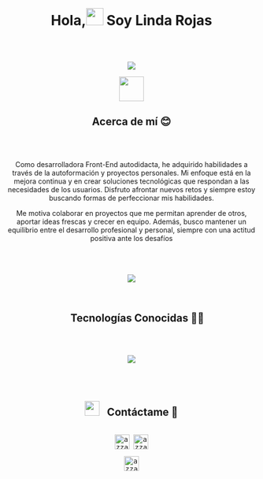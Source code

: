 
<br>
<h1 align="center"><b>Hola,<img src="https://media.giphy.com/media/hvRJCLFzcasrR4ia7z/giphy.gif" width="35"> Soy Linda Rojas </b></h1>
<br>
<br>
<p align="center">
  <a href="https://github.com/DenverCoder1/readme-typing-svg"><img src="https://readme-typing-svg.herokuapp.com?font=Time+New+Roman&color=cyan&size=25&center=true&vCenter=true&width=600&height=100&lines=Soy+Desarrolladora+Front-End+autodidacta;Siempre+aprendiendo,+siempre+mejorando..&hearts;++;Apasionada+por+crear+interfaces+intuitivas;Me+gusta+aprender+cosas+nuevas..<3"></a>
</p>

<div align="center">
<picture><img src = "https://github.com/7oSkaaa/7oSkaaa/blob/main/Images/about_me.gif?raw=true" width = 50px></picture>
<h2 display="inline-block">Acerca de mí 😊</h2>
<div/>
<br>
<br>
<p align="center">
Como desarrolladora Front-End autodidacta, he adquirido habilidades a través de la autoformación y proyectos personales. Mi enfoque está en la mejora continua y en crear soluciones tecnológicas que respondan a las necesidades de los usuarios. Disfruto afrontar nuevos retos y siempre estoy buscando formas de perfeccionar mis habilidades.

Me motiva colaborar en proyectos que me permitan aprender de otros, aportar ideas frescas y crecer en equipo. Además, busco mantener un equilibrio entre el desarrollo profesional y personal, siempre con una actitud positiva ante los desafíos
</p>

<br>
<br>
<br>

<img src="https://user-images.githubusercontent.com/73097560/115834477-dbab4500-a447-11eb-908a-139a6edaec5c.gif">
<br>
<br>
<div id="user-content-toc">
  <ul align="center">
    <summary><h2 style="display: inline-block">Tecnologías Conocidas 👩‍💻</h2></summary>
  </ul>
  <br>
</div>

<p align="center">
  <a href="https://skillicons.dev">
    <img src="https://skillicons.dev/icons?i=git,github,bootstrap,css,tailwind,html,js,vite,react,php,laravel,mysql,postman,vscode,md,figmaflutter&perline=10" />
  </a>
</p>

<br>
<br>
<h2 align="center" > <img src="https://media.giphy.com/media/iY8CRBdQXODJSCERIr/giphy.gif" width="30" height="30" style="margin-right: 10px;"> Contáctame 🤝 </h2>
<p align="center">

 <div>
  <samp>
    <p align="center">
      <br/>
      <a href="https://www.facebook.com/lindadayana.rojasbocanegra" target="blank"><img align="center"
         src="https://img.shields.io/badge/facebook-4267B2.svg?style=for-the-badge&logo=facebook&logoColor=white"
         alt="azzar" height="30"/></a>
      <a href="mailto:lindadayana159@gmail.com" target="blank"><img align="center"
         src="https://img.shields.io/badge/gmail-EA4335.svg?style=for-the-badge&logo=gmail&logoColor=white"
         alt="azzar" height="30"/></a>
    </p>
  <p align="center">
      <a href="https://wa.me/+573124320133" target="blank"><img align="center"
         src="https://img.shields.io/badge/whatsapp-4B7F1.svg?style=for-the-badge&logo=whatsapp&logoColor=white"
         alt="azzar" height="30"/></a>
    </p>
  </samp>
</div>
<br>

